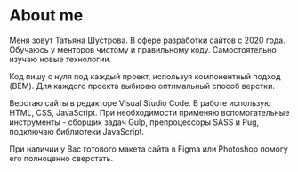 # About me

Меня зовут Татьяна Шустрова. В сфере разработки сайтов с 2020 года. Обучаюсь у менторов чистому и правильному коду. Самостоятельно изучаю новые технологии.

Код пишу с нуля под каждый проект, используя компонентный подход (BEM). Для каждого проекта выбираю оптимальный способ верстки.

Верстаю сайты в редакторе Visual Studio Code. В работе использую HTML, CSS, JavaScript. При необходимости применяю вспомогательные инструменты - сборщик задач Gulp, препроцессоры SASS и Pug, подключаю библиотеки JavaScript.

При наличии у Вас готового макета сайта в Figma или Photoshop помогу его полноценно сверстать.
